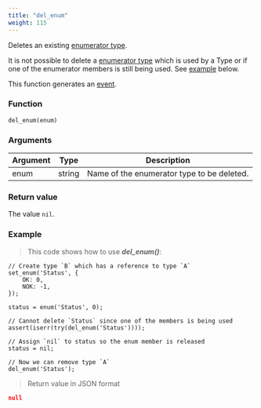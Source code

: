 ```yaml
---
title: "del_enum"
weight: 115
---
```


Deletes an existing [enumerator type](../../data-types/enum).

It is not possible to delete a [enumerator type](../../data-types/enum) which is used by a
Type or if one of the enumerator members is still being used. See [example](#example) below.

This function generates an [event](../../overview/events).

### Function

`del_enum(enum)`

### Arguments

Argument | Type | Description
-------- | ---- | -----------
enum | string | Name of the enumerator type to be deleted.

### Return value

The value `nil`.

### Example

> This code shows how to use ***del_enum()***:

```thingsdb,json_response
// Create type `B` which has a reference to type `A`
set_enum('Status', {
    OK: 0,
    NOK: -1,
});

status = enum('Status', 0);

// Cannot delete `Status` since one of the members is being used
assert(iserr(try(del_enum('Status'))));

// Assign `nil` to status so the enum member is released
status = nil;

// Now we can remove type `A`
del_enum('Status');
```

> Return value in JSON format

```json
null
```

